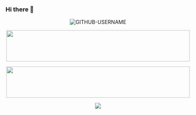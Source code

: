 ### Hi there 👋
<p align="center"> <img src="https://komarev.com/ghpvc/?username=GITHUB-USERNAME&label=Profile%20views&color=ce9927&style=flat" alt="GITHUB-USERNAME" /> </p>

<p align="center"><img src="https://user-images.githubusercontent.com/100255173/221108253-94009565-0ad8-4953-921b-d2cd5a8a5810.png" width="500px" height="85px"></img></p>

<p align="center"><img src="https://user-images.githubusercontent.com/100255173/221110382-16cdcf8e-bc0f-4b99-bf78-160d6813b97f.png" width="500px" height="85px"></img></p>



<p align="center"><img src="https://user-images.githubusercontent.com/100255173/221114794-c0902552-c80d-4d49-a949-e57715661887.svg"></img></p>

